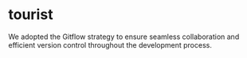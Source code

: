# tourist
We adopted the Gitflow strategy to ensure seamless collaboration and efficient version control throughout the development process.
